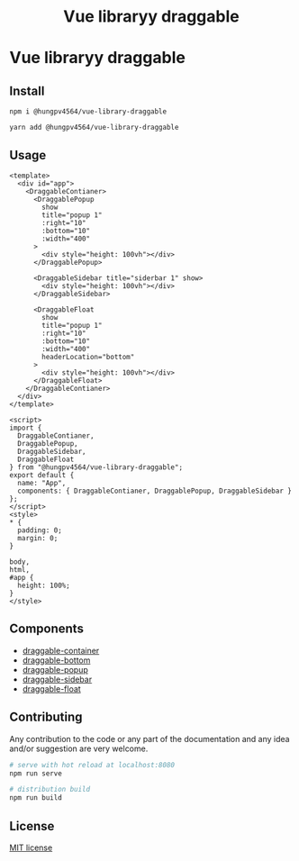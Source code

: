 <h1 align="center">Vue libraryy draggable</h1>

# Vue libraryy draggable

## Install

```
npm i @hungpv4564/vue-library-draggable
```

```
yarn add @hungpv4564/vue-library-draggable
```

## Usage

```vue
<template>
  <div id="app">
    <DraggableContianer>
      <DraggablePopup
        show
        title="popup 1"
        :right="10"
        :bottom="10"
        :width="400"
      >
        <div style="height: 100vh"></div>
      </DraggablePopup>

      <DraggableSidebar title="siderbar 1" show>
        <div style="height: 100vh"></div>
      </DraggableSidebar>

      <DraggableFloat
        show
        title="popup 1"
        :right="10"
        :bottom="10"
        :width="400"
        headerLocation="bottom"
      >
        <div style="height: 100vh"></div>
      </DraggableFloat>
    </DraggableContianer>
  </div>
</template>

<script>
import {
  DraggableContianer,
  DraggablePopup,
  DraggableSidebar,
  DraggableFloat
} from "@hungpv4564/vue-library-draggable";
export default {
  name: "App",
  components: { DraggableContianer, DraggablePopup, DraggableSidebar }
};
</script>
<style>
* {
  padding: 0;
  margin: 0;
}

body,
html,
#app {
  height: 100%;
}
</style>
```

## Components

- [draggable-container](docs/draggable-container.md)
- [draggable-bottom](docs/draggable-bottom.md)
- [draggable-popup](docs/draggable-popup.md)
- [draggable-sidebar](docs/draggable-sidebar.md)
- [draggable-float](docs/draggable-float.md)

## Contributing

Any contribution to the code or any part of the documentation and any idea and/or suggestion are very welcome.

```bash
# serve with hot reload at localhost:8080
npm run serve

# distribution build
npm run build

```

## License

[MIT license](LICENSE)
